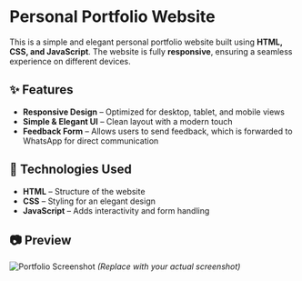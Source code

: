 # Personal Portfolio Website  

This is a simple and elegant personal portfolio website built using **HTML, CSS, and JavaScript**. The website is fully **responsive**, ensuring a seamless experience on different devices.  

## ✨ Features  
- **Responsive Design** – Optimized for desktop, tablet, and mobile views  
- **Simple & Elegant UI** – Clean layout with a modern touch  
- **Feedback Form** – Allows users to send feedback, which is forwarded to WhatsApp for direct communication  

## 📌 Technologies Used  
- **HTML** – Structure of the website  
- **CSS** – Styling for an elegant design  
- **JavaScript** – Adds interactivity and form handling  

## 📷 Preview  
![Portfolio Screenshot](https://via.placeholder.com/800x400) *(Replace with your actual screenshot)*  



